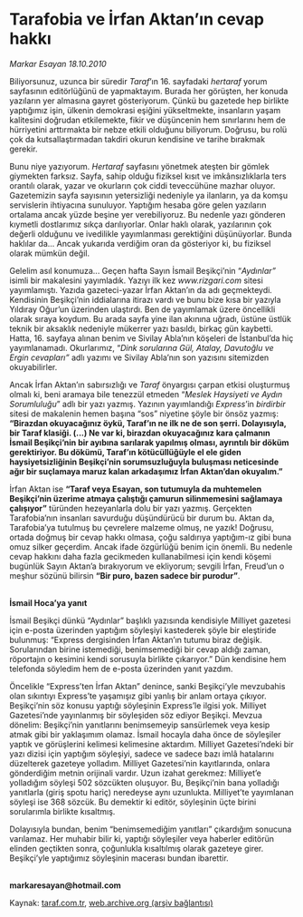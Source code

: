 # Tarafobia ve İrfan Aktan’ın cevap hakkı

*Markar Esayan 18.10.2010*

<div class="yazi"><p>Biliyorsunuz, uzunca bir süredir <i>Taraf</i>’ın 16. sayfadaki <i>hertaraf</i> yorum sayfasının editörlüğünü de yapmaktayım. Burada her görüşten, her konuda yazıların yer almasına gayret gösteriyorum. Çünkü bu gazetede hep birlikte yaptığımız işin, ülkenin demokrasi eşiğini yükseltmekte, insanların yaşam kalitesini doğrudan etkilemekte, fikir ve düşüncenin hem sınırlarını hem de hürriyetini arttırmakta bir nebze etkili olduğunu biliyorum. Doğrusu, bu rolü çok da kutsallaştırmadan takdiri okurun kendisine ve tarihe bırakmak gerekir. </p>
<p>Bunu niye yazıyorum. <i>Hertaraf</i> sayfasını yönetmek ateşten bir gömlek giymekten farksız. Sayfa, sahip olduğu fiziksel kısıt ve imkânsızlıklarla ters orantılı olarak, yazar ve okurların çok ciddi teveccühüne mazhar oluyor. Gazetemizin sayfa sayısının yetersizliği nedeniyle ya ilanların, ya da komşu servislerin ihtiyacına sunuluyor. Yaptığım hesaba göre gelen yazıların ortalama ancak yüzde beşine yer verebiliyoruz. Bu nedenle yazı gönderen kıymetli dostlarımız sıkça darılıyorlar. Onlar haklı olarak, yazılarının çok değerli olduğunu ve ivedilikle yayımlanması gerektiğini düşünüyorlar. Bunda haklılar da... Ancak yukarıda verdiğim oran da gösteriyor ki, bu fiziksel olarak mümkün değil.</p>
<p>Gelelim asıl konumuza... Geçen hafta Sayın İsmail Beşikçi’nin “<i>Aydınlar”</i> isimli bir makalesini yayımladık. Yazıyı ilk kez <i>www.rizgari.com</i> sitesi yayımlamıştı. Yazıda gazeteci-yazar İrfan Aktan’ın da adı geçmekteydi. Kendisinin Beşikçi’nin iddialarına itirazı vardı ve bunu bize kısa bir yazıyla Yıldıray Oğur’un üzerinden ulaştırdı. Ben de yayımlamak üzere öncellikli olarak sıraya koydum. Bu arada sayfa yine ilan akınına uğradı, üstüne üstlük teknik bir aksaklık nedeniyle mükerrer yazı basıldı, birkaç gün kaybetti. Hatta, 16. sayfaya alınan benim ve Sivilay Abla’nın köşeleri de İstanbul’da hiç yayımlanamadı. Okurlarımız, “<i>Dink sorularına Gül, Atalay, Davutoğlu ve Ergin cevapları”</i> adlı yazımı ve Sivilay Abla’nın son yazısını sitemizden okuyabilirler.</p>
<p>Ancak İrfan Aktan’ın sabırsızlığı ve <i>Taraf</i> önyargısı çarpan etkisi oluşturmuş olmalı ki, beni aramaya bile tenezzül etmeden “<i>Meslek Haysiyeti ve Aydın Sorumluluğu</i>” adlı bir yazı yazmış. Yazının yayımlandığı <i>Express</i>’in <i>birdirbir</i> sitesi de makalenin hemen başına “sos” niyetine şöyle bir önsöz yazmış: <b>“Birazdan okuyacağınız öykü, Taraf’ın ne ilk ne de son şerri. Dolayısıyla, bir Taraf klasiği. (...) Ne var ki, birazdan okuyacağınız kara çalmanın İsmail Beşikçi’nin bir ayıbına sarılarak yapılmış olması, ayrıntılı bir döküm gerektiriyor. Bu dökümü, Taraf’ın kötücüllüğüyle el ele giden haysiyetsizliğinin Beşikçi’nin sorumsuzluğuyla buluşması neticesinde ağır bir suçlamaya maruz kalan arkadaşımız İrfan Aktan’dan okuyalım.”</b></p>
<p>İrfan Aktan ise <b>“Taraf veya Esayan, son tutumuyla da muhtemelen Beşikçi’nin üzerime atmaya çalıştığı çamurun silinmemesini sağlamaya çalışıyor”</b> türünden hezeyanlarla dolu bir yazı yazmış. Gerçekten Tarafobia’nın insanları savurduğu düşündürücü bir durum bu. Aktan da, Tarafobia’ya tutulmuş bu çevrelere malzeme olmuş, ne yazık! Doğrusu, ortada doğmuş bir cevap hakkı olmasa, çoğu saldırıya yaptığım-ız gibi buna omuz silker geçerdim. Ancak ifade özgürlüğü benim için önemli. Bu nedenle cevap hakkını daha fazla gecikmeden kullanabilmesi için kendi köşemi bugünlük Sayın Aktan’a bırakıyorum ve ekliyorum; sevgili İrfan, Freud’un o meşhur sözünü bilirsin <b>“Bir puro, bazen sadece bir purodur”</b>.</p>
<p><b><br/>İsmail Hoca’ya yanıt</b></p>
<p>İsmail Beşikçi dünkü “Aydınlar” başlıklı yazısında kendisiyle Milliyet gazetesi için e-posta üzerinden yaptığım söyleşiyi kastederek şöyle bir eleştiride bulunmuş: “Express dergisinden İrfan Aktan’ın tutumu biraz değişik. Sorularından birine istemediği, benimsemediği bir cevap aldığı zaman, röportajın o kesimini kendi sorusuyla birlikte çıkarıyor.” Dün kendisine hem telefonda söyledim hem de e-posta üzerinden yanıt yazdım. </p>
<p>Öncelikle “Express’ten İrfan Aktan” denince, sanki Beşikçi’yle mevzubahis olan sıkıntıyı Express’te yaşamışız gibi yanlış bir anlam ortaya çıkıyor. Beşikçi’nin söz konusu yaptığı söyleşinin Express’le ilgisi yok. Milliyet Gazetesi’nde yayınlanmış bir söyleşiden söz ediyor Beşikçi. Mevzua dönelim: Beşikçi’nin yanıtlarını benimsemeyip sansürlemek veya kesip atmak gibi bir yaklaşımım olamaz. İsmail hocayla daha önce de söyleşiler yaptık ve görüşlerini kelimesi kelimesine aktardım. Milliyet Gazetesi’ndeki bir yazı dizisi için yaptığım söyleşiyi, sadece ve sadece bazı imlâ hatalarını düzelterek gazeteye yolladım. Milliyet Gazetesi’nin kayıtlarında, onlara gönderdiğim metnin orijinali vardır. Uzun izahat gerekmez: Milliyet’e yolladığım söyleşi 502 sözcükten oluşuyor. Bu, Beşikçi’nin bana yolladığı yanıtlarla (giriş spotu hariç) neredeyse aynı uzunlukta. Milliyet’te yayımlanan söyleşi ise 368 sözcük. Bu demektir ki editör, söyleşinin üçte birini sorularımla birlikte kısaltmış. </p>
<p>Dolayısıyla bundan, benim “benimsemediğim yanıtları” çıkardığım sonucuna varılamaz. Her muhabir bilir ki, yaptığı söyleşiler veya haberler editörün elinden geçtikten sonra, çoğunlukla kısaltılmış olarak gazeteye girer. Beşikçi’yle yaptığımız söyleşinin macerası bundan ibarettir.</p>
<p><b><br/>markaresayan@hotmail.com</b></p></div>

Kaynak: [taraf.com.tr](http://www.taraf.com.tr:80/markar-esayan/makale-tarafobia-ve-irfan-aktan-in-cevap-hakki.htm), [web.archive.org (arşiv bağlantısı)](http://web.archive.org/web/20101020142401/http://www.taraf.com.tr:80/markar-esayan/makale-tarafobia-ve-irfan-aktan-in-cevap-hakki.htm)
